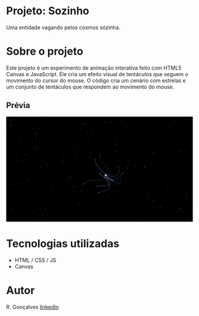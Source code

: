# Projeto: Sozinho

Uma entidade vagando pelos cosmos sózinha.

# Sobre o projeto

Este projeto é um experimento de animação interativa feito com HTML5 Canvas e JavaScript. Ele cria um efeito visual de tentáculos que seguem o movimento do cursor do mouse. O código cria um cenário com estrelas e um conjunto de tentáculos que respondem ao movimento do mouse.

## Prévia

<img src="./sozinho.gif">

# Tecnologias utilizadas

- HTML / CSS / JS
- Canvas

# Autor

R. Gonçalves
[linkedIn](https://www.linkedin.com/in/unic-ri/)
